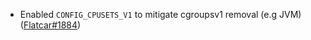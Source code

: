 - Enabled `CONFIG_CPUSETS_V1` to mitigate cgroupsv1 removal (e.g JVM) ([Flatcar#1884](https://github.com/flatcar/Flatcar/issues/1884))
